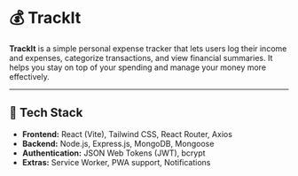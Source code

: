 # 💰 TrackIt

**TrackIt** is a simple personal expense tracker that lets users log their income and expenses, categorize transactions, and view financial summaries. It helps you stay on top of your spending and manage your money more effectively.

---

## 🧱 Tech Stack

- **Frontend:** React (Vite), Tailwind CSS, React Router, Axios  
- **Backend:** Node.js, Express.js, MongoDB, Mongoose  
- **Authentication:** JSON Web Tokens (JWT), bcrypt  
- **Extras:** Service Worker, PWA support, Notifications

